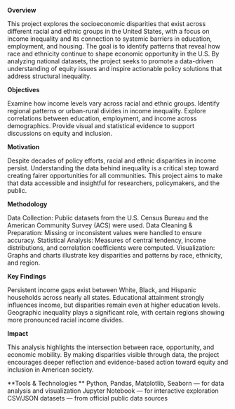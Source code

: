 **Overview**

This project explores the socioeconomic disparities that exist across different racial and ethnic groups in the United States, with a focus on income inequality and its connection to systemic barriers in education, employment, and housing. The goal is to identify patterns that reveal how race and ethnicity continue to shape economic opportunity in the U.S.
By analyzing national datasets, the project seeks to promote a data-driven understanding of equity issues and inspire actionable policy solutions that address structural inequality.

**Objectives**

Examine how income levels vary across racial and ethnic groups.
Identify regional patterns or urban-rural divides in income inequality.
Explore correlations between education, employment, and income across demographics.
Provide visual and statistical evidence to support discussions on equity and inclusion.

**Motivation**

Despite decades of policy efforts, racial and ethnic disparities in income persist. Understanding the data behind inequality is a critical step toward creating fairer opportunities for all communities. This project aims to make that data accessible and insightful for researchers, policymakers, and the public.

**Methodology**

Data Collection: Public datasets from the U.S. Census Bureau and the American Community Survey (ACS) were used.
Data Cleaning & Preparation: Missing or inconsistent values were handled to ensure accuracy.
Statistical Analysis: Measures of central tendency, income distributions, and correlation coefficients were computed.
Visualization: Graphs and charts illustrate key disparities and patterns by race, ethnicity, and region.

**Key Findings**

Persistent income gaps exist between White, Black, and Hispanic households across nearly all states.
Educational attainment strongly influences income, but disparities remain even at higher education levels.
Geographic inequality plays a significant role, with certain regions showing more pronounced racial income divides.

**Impact**

This analysis highlights the intersection between race, opportunity, and economic mobility. By making disparities visible through data, the project encourages deeper reflection and evidence-based action toward equity and inclusion in American society.

**Tools & Technologies **
Python, Pandas, Matplotlib, Seaborn — for data analysis and visualization
Jupyter Notebook — for interactive exploration
CSV/JSON datasets — from official public data sources

